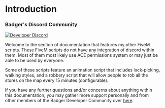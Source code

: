 # Introduction

### Badger's Discord Community

[![Developer Discord](https://discordapp.com/api/guilds/597445834153525298/widget.png?style=banner4)](https://discord.com/invite/WjB5VFz)

Welcome to the section of documentation that features my other FiveM scripts. These FiveM scripts do not have any integration of discord within them. Most of them most likely use ACE permissions system or may just be able to be used by everyone.

Some of these scripts feature an animation script that includes lock-picking, walking styles, and a robbery script that will allow people to rob all the stores on the map every 15 minutes \(configurable\). 

If you have any further questions and/or concerns about anything within this documentation, you may gather more support personally and from other members of the Badger Developer Community over [here](https://discord.gg/Rmzgwpn).

